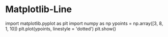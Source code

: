 # Matplotlib-Line
import matplotlib.pyplot as plt import numpy as np  ypoints = np.array([3, 8, 1, 10])  plt.plot(ypoints, linestyle = 'dotted') plt.show()
